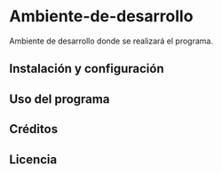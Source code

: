 # Ambiente-de-desarrollo
Ambiente de desarrollo donde se realizará el programa.
## Instalación y configuración

## Uso del programa

## Créditos

## Licencia 
